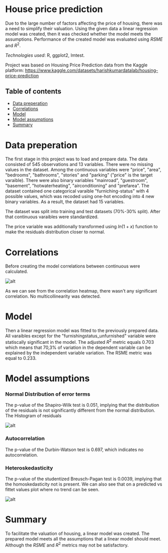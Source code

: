 # House price prediction
Due to the large number of factors affecting the price of housing, there was a need to simplify their valuation. Using the given data
a linear regression model was created, then it was checked whether the model meets the assumptions. Performance of the created model was evaluated using $RSME$ and $R^2$.

*Technologies used*: R, ggplot2, lmtest.

Project was based on Housing Price Prediction data from the Kaggle platform: https://www.kaggle.com/datasets/harishkumardatalab/housing-price-prediction
 
## Table of contents
* [Data preperation](#data-preperation)
* [Correlations](#correlations)
* [Model](#model)
* [Model assumptions](#model-assumptions)
* [Summary](#summary)

# Data preperation 

The first stage in this project was to load and prepare data. The data consisted of 545 observations and 13 variables. There were no missing values in the dataset.
Among the continuous variables were "price", "area", "bedrooms", "bathrooms", "stories" and "parking" ("price" is the target varaible). There were also binary variables "mainroad", "guestroom", "basement", "hotwaterheating", "airconditioning" and "prefarea". The dataset contained one categorical varaible "furniching-status" with 4 possible values, which was recoded using one-hot encoding into 4 new binary variables. As a result, the dataset had 15 variables. 

The dataset was split into training and test datasets (70%-30% split). 
After that continuous varaibles were standardized.

The price variable was additionally transformed using $ln(1+x)$ function to make the residuals distribution closer to normal.
# Correlations

Before creating the model correlations between continuous were calculated. 

 ![alt](https://github.com/mmadajski/images/blob/main/correlations.png?raw=true)

As we can see from the correlation heatmap, there wasn't any significant correlation. No multicollinearity was detected.

# Model 

Then a linear regression model was fitted to the previously prepared data. All varaibles except for the "furnishingstatus_unfurnished" variable were statiscally significant in the model. The adjusted $R^2$ metric equals 0.703 which means that 70,3% of variation in the dependent variable can be explained by the independent variable variation. The RSME metric was equal to 0.233. 

# Model assumptions

### Normal Distribution of error terms

The p-value of the Shapiro-Wilk test is 0.051, implying that the distribution of the residuals is not significantly different from the normal distribution.
The Histogram of residuals 

![alt](https://github.com/mmadajski/images/blob/main/normality.png?raw=true)

### Autocorrelation

The p-value of the Durbin-Watson test is 0.697, which indicates no autocorrelation.

### Heteroskedasticity

The p-value of the studentized Breusch-Pagan test is 0.0039, implying that the homoskedasticity not is present.
We can also see that on a predicted vs fittet values plot where no trend can be seen. 

![alt](https://github.com/mmadajski/images/blob/main/fit.png)

# Summary 

To facilitate the valuation of housing, a linear model was created.
The prepared model meets all the assumptions that a linear model should meet.
Although the $RSME$ and $R^2$ metrics may not be satisfactory.





